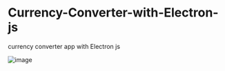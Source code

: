 # Currency-Converter-with-Electron-js
currency  converter app with Electron js 


![image](https://github.com/lightken23/Currency-Converter-with-Electron-js/assets/80333789/788a315c-046b-4f32-9959-76d4d408d1bb)
